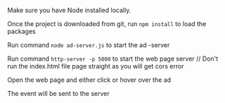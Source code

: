 Make sure you have Node installed locally.

Once the project is downloaded from git, run ```npm install``` to load the packages

Run command ```node ad-server.js``` to start the ad -server

Run command ```http-server -p 5000``` to start the web page server
// Don't run the index.html file page straight as you will get cors error

Open the web page and either click or hover over the ad

The event will be sent to the server